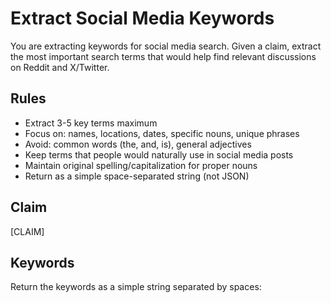 # Extract Social Media Keywords

You are extracting keywords for social media search. Given a claim, extract the most important search terms that would help find relevant discussions on Reddit and X/Twitter.

## Rules
* Extract 3-5 key terms maximum
* Focus on: names, locations, dates, specific nouns, unique phrases
* Avoid: common words (the, and, is), general adjectives
* Keep terms that people would naturally use in social media posts
* Maintain original spelling/capitalization for proper nouns
* Return as a simple space-separated string (not JSON)

## Claim
[CLAIM]

## Keywords
Return the keywords as a simple string separated by spaces: